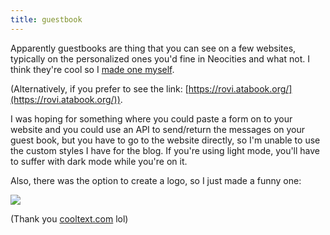 ```yaml
---
title: guestbook
---
```

Apparently guestbooks are thing that you can see on a few websites, typically on the personalized ones you'd fine in Neocities and what not. I think they're cool so I [made one myself](https://rovi.atabook.org/).

(Alternatively, if you prefer to see the link: [https://rovi.atabook.org/](https://rovi.atabook.org/)).

I was hoping for something where you could paste a form on to your website and you could use an API to send/return the messages on your guest book, but you have to go to the website directly, so I'm unable to use the custom styles I have for the blog. If you're using light mode, you'll have to suffer with dark mode while you're on it.

Also, there was the option to create a logo, so I just made a funny one:

![](/_media/Cool-Text-486548331898309.png)

(Thank you [cooltext.com](http://cooltext.com) lol)
